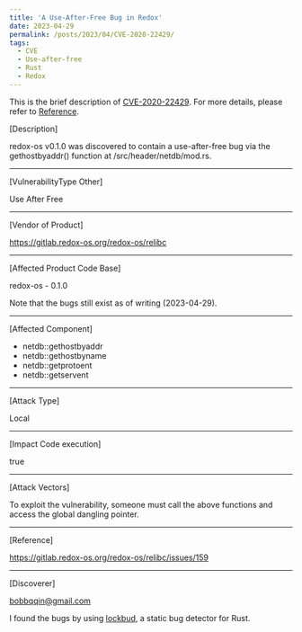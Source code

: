 ```yaml
---
title: 'A Use-After-Free Bug in Redox'
date: 2023-04-29
permalink: /posts/2023/04/CVE-2020-22429/
tags:
  - CVE
  - Use-after-free
  - Rust
  - Redox
---
```


This is the brief description of [CVE-2020-22429](https://cve.mitre.org/cgi-bin/cvename.cgi?name=2020-22429). For more details, please refer to [Reference](https://gitlab.redox-os.org/redox-os/relibc/issues/159).

[Description]

redox-os v0.1.0 was discovered to contain a use-after-free bug via the
gethostbyaddr() function at /src/header/netdb/mod.rs.

------------------------------------------

[VulnerabilityType Other]

Use After Free

------------------------------------------

[Vendor of Product]

https://gitlab.redox-os.org/redox-os/relibc

------------------------------------------

[Affected Product Code Base]

redox-os - 0.1.0

Note that the bugs still exist as of writing (2023-04-29).

------------------------------------------

[Affected Component]

- netdb::gethostbyaddr
- netdb::gethostbyname
- netdb::getprotoent
- netdb::getservent

------------------------------------------

[Attack Type]

Local

------------------------------------------

[Impact Code execution]

true

------------------------------------------

[Attack Vectors]

To exploit the vulnerability, someone must call the above functions and access the global dangling pointer.

------------------------------------------

[Reference]

https://gitlab.redox-os.org/redox-os/relibc/issues/159

------------------------------------------

[Discoverer]

bobbqqin@gmail.com

I found the bugs by using [lockbud](https://github.com/BurtonQin/lockbud/tree/all), a static bug detector for Rust.